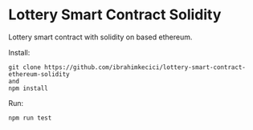 # Lottery Smart Contract Solidity
Lottery smart contract with solidity on based ethereum.

Install:

```
git clone https://github.com/ibrahimkecici/lottery-smart-contract-ethereum-solidity
and
npm install
```

Run:

```npm run test```
